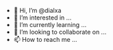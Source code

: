 - 👋 Hi, I’m @dialxa
- 👀 I’m interested in ...
- 🌱 I’m currently learning ...
- 💞️ I’m looking to collaborate on ...
- 📫 How to reach me ...

<!---
dialxa/dialxa is a ✨ special ✨ repository because its `README.md` (this file) appears on your GitHub profile.
You can click the Preview link to take a look at your changes.
--->
